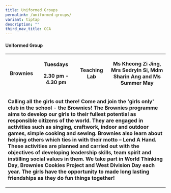 ```yaml
---
title: Uniformed Groups
permalink: /uniformed-groups/
variant: tiptap
description: ""
third_nav_title: CCA
---
```

<h4>Uniformed Group</h4>
<table style="minWidth: 100px">
<colgroup>
<col>
<col>
<col>
<col>
</colgroup>
<tbody>
<tr>
<th rowspan="1" colspan="1">
<p>Brownies</p>
</th>
<th rowspan="1" colspan="1">
<p>Tuesdays</p>
<p>2.30 pm - 4.30 pm</p>
</th>
<th rowspan="1" colspan="1">
<p>Teaching Lab</p>
</th>
<th rowspan="1" colspan="1">
<p>Ms Kheong Zi Jing, Mrs Sedryln Si, Mdm Sharin Ang and Ms Summer May</p>
<p></p>
</th>
</tr>
<tr>
<td rowspan="1" colspan="4">
<p><strong>Calling all the girls out there! Come and join the 'girls only' club in the school - the Brownies! The Brownies programme aims to develop our girls to their fullest potential as responsible citizens of the world. They are engaged in activities such as singing, craftwork, indoor and outdoor games, simple cooking and sewing. Brownies also learn about helping others which ties in with their motto – Lend A Hand. These activities are planned and carried out with the objectives of developing leadership skills, team spirit and instilling social values in them. We take part in World Thinking Day, Brownies Cookies Project and West Division Day each year. The girls have the opportunity to made long lasting friendships as they do fun things together!</strong>
</p>
</td>
</tr>
</tbody>
</table>
<p></p>
